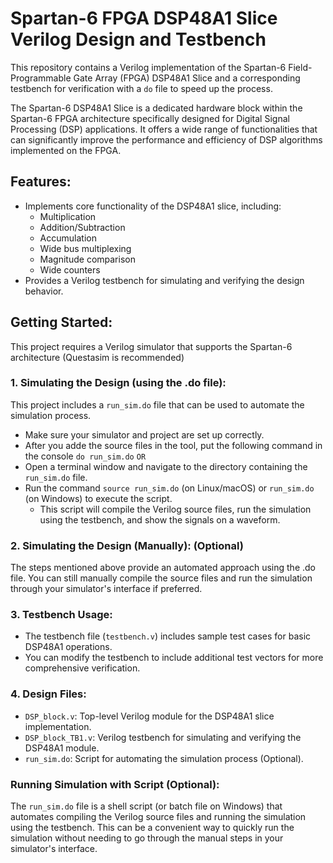 # Spartan-6 FPGA DSP48A1 Slice Verilog Design and Testbench

This repository contains a Verilog implementation of the Spartan-6 Field-Programmable Gate Array (FPGA) DSP48A1 Slice and a corresponding testbench for verification with a `do` file to speed up the process.

The Spartan-6 DSP48A1 Slice is a dedicated hardware block within the Spartan-6 FPGA architecture specifically designed for Digital Signal Processing (DSP) applications. It offers a wide range of functionalities that can significantly improve the performance and efficiency of DSP algorithms implemented on the FPGA.

## Features:

- Implements core functionality of the DSP48A1 slice, including:
  - Multiplication
  - Addition/Subtraction
  - Accumulation
  - Wide bus multiplexing
  - Magnitude comparison
  - Wide counters
- Provides a Verilog testbench for simulating and verifying the design behavior.

## Getting Started:

This project requires a Verilog simulator that supports the Spartan-6 architecture (Questasim is recommended)


### 1. Simulating the Design (using the .do file):

This project includes a `run_sim.do` file that can be used to automate the simulation process.

- Make sure your simulator and project are set up correctly.
- After you adde the source files in the tool, put the following command in the console `do run_sim.do`
  `OR`
- Open a terminal window and navigate to the directory containing the `run_sim.do` file.
- Run the command `source run_sim.do` (on Linux/macOS) or `run_sim.do` (on Windows) to execute the script.
  - This script will compile the Verilog source files, run the simulation using the testbench, and show the signals on a waveform.

### 2. Simulating the Design (Manually): (Optional)

The steps mentioned above provide an automated approach using the .do file.
You can still manually compile the source files and run the simulation through your simulator's interface if preferred.

### 3. Testbench Usage:

- The testbench file (`testbench.v`) includes sample test cases for basic DSP48A1 operations.
- You can modify the testbench to include additional test vectors for more comprehensive verification.

### 4. Design Files:

- `DSP_block.v`: Top-level Verilog module for the DSP48A1 slice implementation.
- `DSP_block_TB1.v`: Verilog testbench for simulating and verifying the DSP48A1 module.
- `run_sim.do`: Script for automating the simulation process (Optional).

### Running Simulation with Script (Optional):

The `run_sim.do` file is a shell script (or batch file on Windows) that automates compiling the Verilog source files and running the simulation using the testbench. This can be a convenient way to quickly run the simulation without needing to go through the manual steps in your simulator's interface.
